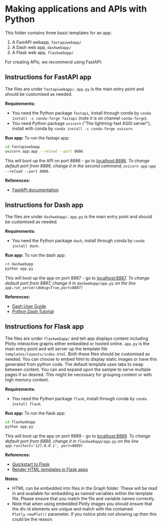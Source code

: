 # Making applications and APIs with Python

This folder contains three basic templates for an app:

1. A FastAPI webapp, `fastapiwebapp/`
2. A Dash web app, `dashwebapp/`
3. A Flask web app, `flaskwebapp/`

For creating APIs, we recommend using FastAPI.

## Instructions for FastAPI app

The files are under `fastapiwebapp/`. `app.py` is the main entry point and should be customised as needed.

**Requirements:**
- You need the Python package `fastapi`, install through conda by `conda install -c conda-forge fastapi`
(note it is on channel `conda-forge`).
- You need Python package `uvicorn` ("The lightning-fast ASGI server"), install with conda by `conda install -c conda-forge uvicorn`.

**Run app:**
To run the fastapi app:

```bash
cd fastapiwebapp
uvicorn app:app --reload --port 8886
```

This will boot up the API on port 8886 - go to [localhost:8886](localhost:8886).
*To change default port from 8886, change it in the second command, `uvicorn app:app --reload --port 8886`.*

**References:**
- [FastAPI documentation](https://fastapi.tiangolo.com/)


## Instructions for Dash app

The files are under `dashwebapp/`. `app.py` is the main entry point and should be customised as needed.

**Requirements:**
- You need the Python package `dash`, install through conda by `conda install dash`.


**Run app:**
To run the dash app:

```bash
cd dashwebapp
python app.py
```

This will boot up the app on port 8887 - go to [localhost:8887](localhost:8887).
*To change default port from 8887, change it in `dashwebapp/app.py` on the line `app.run_server(debug=True,port=8887)`*

**References:**
- [Dash User Guide](https://dash.plotly.com/)
- [Python Dash Tutorial](https://linuxhint.com/python_dash_tutorial)


## Instructions for Flask app

The files are under `flaskwebapp/` and teh app displays content including Plotly interactive graphs either embedded or hosted online. `app.py` is the main entry point and will server up the template file `templates/layouts/index.html`. Both these files should be customised as needed. You can choose to embed html to display static images or have this generated from python code. The default template uses tabs to swap between content. You can and expand upon the sample to serve multiple pages if so desired. This might be necessary for grouping content or with high memory content.

**Requirements:**
- You need the Python package `flask`, install through conda by `conda install flask`.


**Run app:**
To run the flask app:

```bash
cd flaskwebapp
python app.py
```

This will boot up the app on port 8889 - go to [localhost:8889](localhost:8889).
*To change default port from 8889, change it in `flaskwebapp/app.py` on the line `app.run(host='127.0.0.1', port=8889)`*

**References:**
- [Quickstart to Flask](https://flask.palletsprojects.com/en/1.1.x/quickstart/)
- [Render HTML templates in Flask apps](https://flask.palletsprojects.com/en/1.1.x/quickstart/#rendering-templates)

**Notes:**
- HTML can be embedded into files in the Graph folder. These will be read in and available for embedding as named variables within the template file. Please ensure that you match the file and variable names correctly.
- Note that when using embedded Plotly images you should ensure that the div id elements are unique and match with the contained `Plotly.newPlot()` parameter. If you notice plots not showing up then this could be the reason.
